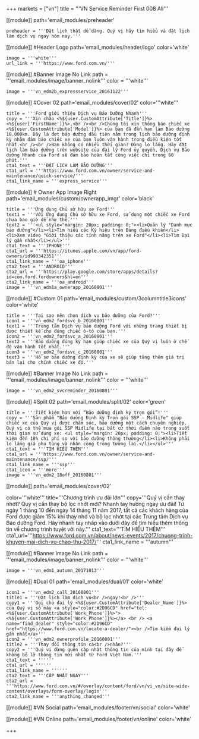 +++
markets = ["vn"]
title = '''VN Service Reminder First 008 All'''

[[module]]
path='email_modules/preheader'

	preheader = '''Đặt lịch thật dễ dàng. Quý vị hãy tìm hiểu và đặt lịch làm dịch vụ ngay hôm nay.'''

[[module]] #Header Logo
path='email_modules/header/logo'
color='white'

	image = '''white'''
	url_link = '''https://www.ford.com.vn/'''

[[module]] #Banner Image No Link
path = '''email_modules/image/banner_nolink'''
color = '''white'''

	image = '''vn_edm2b_expressservice_20161122'''

[[module]] #Cover 02
path='email_modules/cover/02'
color='''white'''

	title = '''Ford giới thiệu Dịch vụ Bảo Dưỡng Nhanh'''
	copy = '''Xin chào <%${user.CustomAttribute['Title']}%> <%${user['FirstName']}%>,<br /><br />Chúng tôi xin thông báo chiếc xe <%${user.CustomAttribute['Model']}%> của bạn đã đến hạn làm Bảo dưỡng 10.000km. Đây là đợt bảo dưỡng đầu tiên nằm trong lịch bảo dưỡng định kỳ nhằm đảm bảo chiếc xe của bạn luôn vận hành trong điều kiện tốt nhất.<br /><br />Bạn không có nhiều thời gian? Đừng lo lắng. Hãy đặt lịch làm bảo dưỡng trên website của đại lý Ford ủy quyền, Dịch vụ Bảo dưỡng Nhanh của Ford sẽ đảm bảo hoàn tất công việc chỉ trong 60 phút.'''
	cta1_text = '''ĐẶT LỊCH LÀM BẢO DƯỠNG'''
	cta1_url = '''https://www.ford.com.vn/owner/service-and-maintenance/quick-service/'''
	cta1_link_name = '''express_service'''

[[module]] # Owner App Image Right
path='email_modules/custom/ownerapp_imgr'
color='black'

	title = '''Ứng dụng Chủ sở hữu xe Ford'''
	text1 = '''Với Ứng dụng Chủ sở hữu xe Ford, sử dụng một chiếc xe Ford chưa bao giờ dễ như thế.'''
	text2 = '''<ul style="margin: 20px; padding: 0;"><li>Quản lý "Danh mục bảo dưỡng"</li><li>Tìm hiểu các Ký hiệu trên Bảng điều khiển</li><li>Xem video "Giới thiệu các tính năng trên xe Ford"</li><li>Tìm Đại lý gần nhất</li></ul>'''
	cta1_text = '''IPHONE'''
	cta1_url = '''https://itunes.apple.com/vn/app/ford-owners/id990342351'''
	cta1_link_name = '''oa_iphone'''
	cta2_text = '''ANDROID'''
	cta2_url = '''https://play.google.com/store/apps/details?id=com.ford.fordowners&hl=en'''
	cta2_link_name = '''oa_android'''
	image = '''vn_edm1a_ownerapp_20160801'''

[[module]] #Custom 01
path='email_modules/custom/3columntitle3icons'
color='white'

	title = '''Tại sao nên chọn dịch vụ bảo dưỡng của Ford?'''
	icon1 = '''vn_edm2_fordsvc_b_20160801'''
	text1 = '''Trung tâm Dịch vụ bảo dưỡng Ford với những trang thiết bị được thiết kế cho đúng chiếc ô-tô của bạn.'''
	icon2 = '''vn_edm2_fordsvc_a_20160801'''
	text2 = '''Bảo dưỡng đúng kỳ hạn giúp chiếc xe của Quý vị luôn ở chế độ vận hành tốt nhất.'''
	icon3 = '''vn_edm2_fordsvc_c_20160801'''
	text3 = '''Hồ sơ bảo dưỡng định kỳ của xe sẽ giúp tăng thêm giá trị bán lại cho chính chiếc xe đó.'''

[[module]] #Banner Image No Link
path = '''email_modules/image/banner_nolink'''
color = '''white'''

	image = '''vn_edm2_svcreminder_20160801'''

[[module]] #Split 02
path='email_modules/split/02'
color='green'

	title = '''Tiết kiệm hơn với “Bảo dưỡng định kỳ trọn gói”!'''
	copy = '''Sản phẩm "Bảo dưỡng Định kỳ Trọn gói SSP - Midlife" giúp chiếc xe của Quý vị được chăm sóc, bảo dưỡng một cách chuyên nghiệp. Quý vị có thể mua gói SSP Midlife tại bất cứ thời điểm nào trong suốt thời gian sử dụng xe: <ul style="margin: 20px; padding: 0;"><li>Tiết kiệm đến 18% chi phí so với bảo dưỡng thông thường</li><li>Không phải lo lắng giá phụ tùng và nhân công trong tương lai.</li></ul>'''
	cta1_text = '''TÌM HIỂU THÊM'''
	cta1_url = '''https://www.ford.com.vn/owner/service-and-maintenance/ssp/'''
	cta1_link_name = '''ssp'''
	cta1_icon = '''more'''
	image = '''vn_edm2_18off_20160801'''



[[module]]
path='email_modules/cover/02'

color='''white'''
title='''Chương trình ưu đãi lớn'''
copy='''Quý vị cần thay nhớt? Quý vị cần thay bộ lọc nhớt mới? Nhanh tay hưởng ngay ưu đãi! Từ ngày 1 tháng 10 đến ngày 14 tháng 11 năm 2017, tất cả các khách hàng của Ford được giảm 15% khi thay nhớ và bộ lọc nhớt tại các Trung tâm Dịch vụ Bảo dưỡng Ford. Hãy nhanh tay nhấp vào dưới đây để tìm hiểu thêm thông tin về chương trình tuyệt vời này.'''
cta1_text='''TÌM HIỂU THÊM'''
cta1_url='''https://www.ford.com.vn/about/news-events/2017/chuong-trinh-khuyen-mai-dich-vu-chao-thu-2017/'''
cta1_link_name = '''autumn'''

 [[module]] #Banner Image No Link
path = '''email_modules/image/banner_nolink'''
color = '''white'''

	image = '''vn_edm1_autumn_20171013'''

[[module]] #Dual 01
path='email_modules/dual/01'
color='white'

	icon1 = '''vn_edm2_call_20160801'''
	title1 = '''Đặt lịch làm dịch vụ<br />ngay!<br />'''
	copy1 = '''Gọi cho đại lý <%${user.CustomAttribute['Dealer_Name']}%> của Quý vị số máy <a style="color:#2D96CD" href="tel:<%${user.CustomAttribute['Work_Phone']}%>"><%${user.CustomAttribute['Work_Phone']}%></a> <br /> <a name="find_dealer" style="color:#2D96CD" href="https://www.ford.com.vn/locate-a-dealer/"><br />Tìm kiếm đại lý gần nhất</a>'''
	icon2 = '''vn_edm2_ownerprofile_20160801'''
	title2 = '''Thay đổi thông tin cá<br />nhân?'''
	copy2 = '''Quý vị đừng quên cập nhật thông tin của mình tại đây để không bỏ lỡ thông tin mới nhất từ Ford Việt Nam.'''
	cta1_text = ''''''
	cta1_url = ''''''
	cta1_link_name = ''''''
	cta2_text = '''CẬP NHẬT NGAY'''
	cta2_url = '''https://www.ford.com.vn/#/overlay/content/ford/vn/vi_vn/site-wide-content/overlays/form-overlay/login'''
	cta2_link_name = '''anything_changed'''

[[module]] #VN Social
path='email_modules/footer/vn/social'
color='white'

[[module]] #VN Online
path='email_modules/footer/vn/online'
color='white'

+++